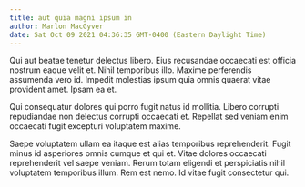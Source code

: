 ```yaml
---
title: aut quia magni ipsum in
author: Marlon MacGyver
date: Sat Oct 09 2021 04:36:35 GMT-0400 (Eastern Daylight Time)
---
```

Qui aut beatae tenetur delectus libero. Eius recusandae occaecati est officia nostrum eaque velit et. Nihil temporibus illo. Maxime perferendis assumenda vero id. Impedit molestias ipsum quia omnis quaerat vitae provident amet. Ipsam ea et.

 Qui consequatur dolores qui porro fugit natus id mollitia. Libero corrupti repudiandae non delectus corrupti occaecati et. Repellat sed veniam enim occaecati fugit excepturi voluptatem maxime.

 Saepe voluptatem ullam ea itaque est alias temporibus reprehenderit. Fugit minus id asperiores omnis cumque et qui et. Vitae dolores occaecati reprehenderit vel saepe veniam. Rerum totam eligendi et perspiciatis nihil voluptatem temporibus illum. Rem est nemo. Id vitae fugit consectetur qui.
